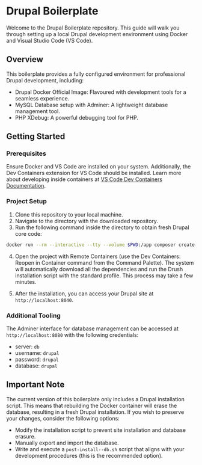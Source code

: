 # Drupal Boilerplate

Welcome to the Drupal Boilerplate repository. This guide will walk you through setting up a local Drupal development environment using Docker and Visual Studio Code (VS Code).

## Overview

This boilerplate provides a fully configured environment for professional Drupal development, including:

- Drupal Docker Official Image: Flavoured with development tools for a seamless experience.
- MySQL Database setup with Adminer: A lightweight database management tool.
- PHP XDebug: A powerful debugging tool for PHP.

## Getting Started

### Prerequisites

Ensure Docker and VS Code are installed on your system. Additionally, the Dev Containers extension for VS Code should be installed. Learn more about developing inside containers at [VS Code Dev Containers Documentation](https://code.visualstudio.com/docs/devcontainers/containers).

### Project Setup

1. Clone this repository to your local machine.
2. Navigate to the directory with the downloaded repository.
3. Run the following command inside the directory to obtain fresh Drupal core code:

```sh
docker run --rm --interactive --tty --volume $PWD:/app composer create-project --ignore-platform-reqs drupal/recommended-project drupal
```

4. Open the project with Remote Containers (use the Dev Containers: Reopen in Container command from the Command Palette). The system will automatically download all the dependencies and run the Drush installation script with the standard profile. This process may take a few minutes.

5. After the installation, you can access your Drupal site at `http://localhost:8040`.

### Additional Tooling

The Adminer interface for database management can be accessed at `http://localhost:8080` with the following credentials:

- server: `db`
- username: `drupal`
- password: `drupal`
- database: `drupal`

## Important Note

The current version of this boilerplate only includes a Drupal installation script. This means that rebuilding the Docker container will erase the database, resulting in a fresh Drupal installation. If you wish to preserve your changes, consider the following options:

- Modify the installation script to prevent site installation and database erasure.
- Manually export and import the database.
- Write and execute a `post-install--db.sh` script that aligns with your development procedures (this is the recommended option).

